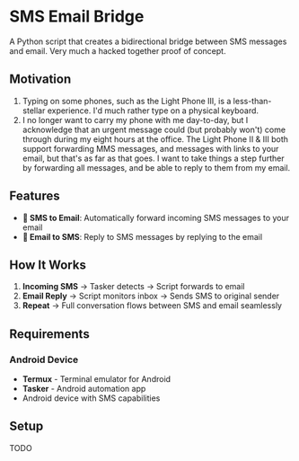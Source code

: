 # SMS Email Bridge

A Python script that creates a bidirectional bridge between SMS messages and email. Very much a hacked together proof of concept.

## Motivation

1. Typing on some phones, such as the Light Phone III, is a less-than-stellar experience. I'd much rather type on a physical keyboard.
2. I no longer want to carry my phone with me day-to-day, but I acknowledge that an urgent message could (but probably won't) come through during my eight hours at the office. The Light Phone II & III both support forwarding MMS messages, and messages with links to your email, but that's as far as that goes. I want to take things a step further by forwarding all messages, and be able to reply to them from my email.

## Features

- **📧 SMS to Email**: Automatically forward incoming SMS messages to your email
- **📱 Email to SMS**: Reply to SMS messages by replying to the email

## How It Works

1. **Incoming SMS** → Tasker detects → Script forwards to email
2. **Email Reply** → Script monitors inbox → Sends SMS to original sender
3. **Repeat** → Full conversation flows between SMS and email seamlessly

## Requirements

### Android Device

- **Termux** - Terminal emulator for Android
- **Tasker** - Android automation app
- Android device with SMS capabilities

## Setup

TODO
